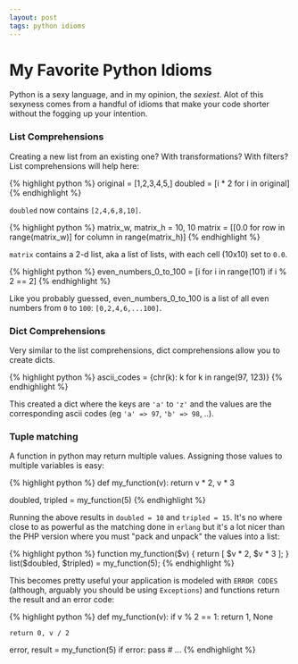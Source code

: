 ```yaml
---
layout: post
tags: python idioms
---
```


# My Favorite Python Idioms

Python is a sexy language, and in my opinion, the *sexiest*. Alot of this sexyness comes from a handful of idioms
that make your code shorter without the fogging up your intention. 

### List Comprehensions

Creating a new list from an existing one? With transformations? With filters? List comprehensions will help here:

{% highlight python %}
original = [1,2,3,4,5,]
doubled = [i * 2 for i in original]
{% endhighlight %}

`doubled` now contains `[2,4,6,8,10]`.

{% highlight python %}
matrix_w, matrix_h = 10, 10
matrix = [[0.0 for row in range(matrix_w)] for column in range(matrix_h)]
{% endhighlight %}

`matrix` contains a 2-d list, aka a list of lists, with each cell (10x10) set to `0.0`.

{% highlight python %}
even_numbers_0_to_100 = [i for i in range(101) if i % 2 == 2]
{% endhighlight %}

Like you probably guessed, even_numbers_0_to_100 is a list of all even numbers from `0` to `100`: `[0,2,4,6,...100]`.

### Dict Comprehensions

Very similar to the list comprehensions, dict comprehensions allow you to create dicts.

{% highlight python %}
ascii_codes = {chr(k): k for k in range(97, 123)}
{% endhighlight %}

This created a dict where the keys are `'a'` to `'z'` and the values are the corresponding ascii codes (eg `'a' => 97`, `'b' => 98`, ..).

### Tuple matching

A function in python may return multiple values. Assigning those values to multiple variables is easy:

{% highlight python %}
def my_function(v):
    return v * 2, v * 3

doubled, tripled = my_function(5)
{% endhighlight %}

Running the above results in `doubled = 10` and `tripled = 15`. It's no where close to as powerful as the matching done in `erlang` but
it's a lot nicer than the PHP version where you must "pack and unpack" the values into a list:

{% highlight python %}
function my_function($v) {
    return [ $v * 2, $v * 3 ];
}
list($doubled, $tripled) = my_function(5);
{% endhighlight %}

This becomes pretty useful your application is modeled with `ERROR CODES` (although, arguably you should be using `Exceptions`) and functions
return the result and an error code:

{% highlight python %}
def my_function(v):
    if v % 2 == 1:
        return 1, None

    return 0, v / 2

error, result = my_function(5)
if error:
    pass # ...
{% endhighlight %}
